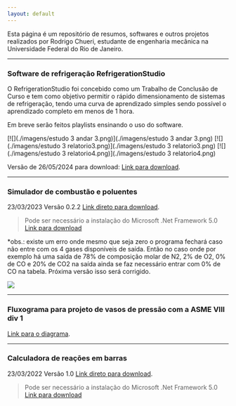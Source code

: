 ```yaml
---
layout: default
---
```




Esta página é um repositório de resumos, softwares e outros projetos realizados por Rodrigo Chueri, estudante de engenharia mecânica na Universidade Federal do Rio de Janeiro.

* * *
### Software de refrigeração RefrigerationStudio

O RefrigerationStudio foi concebido como um Trabalho de Conclusão de Curso e tem como objetivo permitir o rápido dimensionamento de sistemas de refrigeração, tendo uma curva de aprendizado simples sendo possível o aprendizado completo em menos de 1 hora.

Em breve serão feitos playlists ensinando o uso do software.


[![](./imagens/estudo 3 andar 3.png)](./imagens/estudo 3 andar 3.png)
[![](./imagens/estudo 3 relatorio3.png)](./imagens/estudo 3 relatorio3.png)
[![](./imagens/estudo 3 relatorio4.png)](./imagens/estudo 3 relatorio4.png)

Versão de 26/05/2024 para download: [Link para download](https://drive.google.com/file/d/1RVHj4JszASMQqfT6RTYpFw4a1Qhs06nh/view?usp=sharing).

* * *

<!-- ### Construtor e simulador de circuitos hidraulicos

O software tem como objetivo permitir o usuário desenhar e simular circuitos hidraulicos complexos com componentes como pistões, válvulas multidirecionas, acumuladores, selenóides, controladores entre muitos outros. 


[![](./imagens/simulação_hidro2.gif)](./imagens/simulação_hidro2.gif)

Versão de 11/02/2024 para download: [Link direto para download](https://276b9387-0c36-45a3-9bf9-f95e9c0b0546.filesusr.com/archives/261cc9_02a9534b96f14dee97e51357ec95a877.zip?dn=Release.zip).
*_Ainda se encontra em construção o software
>Pode ser necessário a instalação do Microsoft .Net Framework 5.0 [Link para download](https://dotnet.microsoft.com/en-us/download/dotnet/thank-you/runtime-desktop-5.0.16-windows-x64-installer). 

* * * -->




### Simulador de combustão e poluentes

23/03/2023  Versão 0.2.2
[Link direto para download](https://276b9387-0c36-45a3-9bf9-f95e9c0b0546.filesusr.com/archives/261cc9_0096bb8b90ab4329b63177512d54540a.zip?dn=Thermal%20Calculator.zip). 
>Pode ser necessário a instalação do Microsoft .Net Framework 5.0 [Link para download](https://dotnet.microsoft.com/en-us/download/dotnet/thank-you/runtime-desktop-5.0.16-windows-x64-installer)


*obs.: existe um erro onde mesmo que seja zero o programa fechará caso não entre com os 4 gases disponíveis de saída. Então no caso onde por exemplo há uma saída de 78% de composição molar de N2, 2% de O2, 0% de CO e 20% de CO2 na saída ainda se faz necessário entrar com 0% de CO na tabela. Próxima versão isso será corrigido.

[![](./imagens/combustão1.png)](./imagens/combustão1.png)

* * *

### Fluxograma para projeto de vasos de pressão com a ASME VIII div 1

[Link para o diagrama](./asme/diagrama.html). 

* * *


### Calculadora de reações em barras
23/03/2022 Versão 1.0  [Link direto para download](https://276b9387-0c36-45a3-9bf9-f95e9c0b0546.filesusr.com/archives/261cc9_0096bb8b90ab4329b63177512d54540a.zip?dn=Thermal%20Calculator.zip).
>Pode ser necessário a instalação do Microsoft .Net Framework 5.0 [Link para download](https://dotnet.microsoft.com/en-us/download/dotnet/thank-you/runtime-desktop-5.0.16-windows-x64-installer)



<!-- 
### Header 3

```js
// Javascript code with syntax highlighting.
var fun = function lang(l) {
  dateformat.i18n = require('./lang/' + l)
  return true;
}
```

```ruby
# Ruby code with syntax highlighting
GitHubPages::Dependencies.gems.each do |gem, version|
  s.add_dependency(gem, "= #{version}")
end
``` -->


<!-- 
###### Header 6

| head1        | head two          | three |
|:-------------|:------------------|:------|
| ok           | good swedish fish | nice  |
| out of stock | good and plenty   | nice  |
| ok           | good `oreos`      | hmm   |
| ok           | good `zoute` drop | yumm  |
 -->




